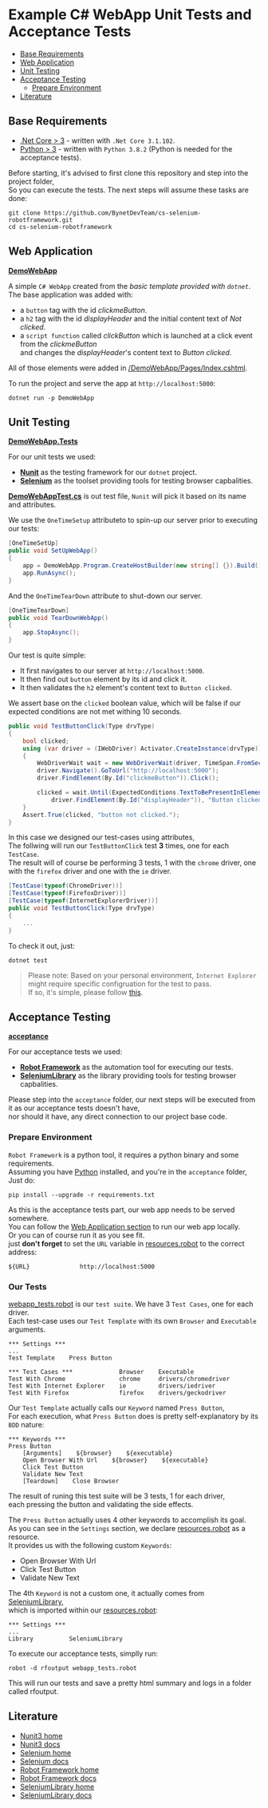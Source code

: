 # Example C# WebApp Unit Tests and Acceptance Tests

- [Base Requirements](#base-requirements)
- [Web Application](#web-application)
- [Unit Testing](#unit-testing)
- [Acceptance Testing](#acceptance-testing)
  - [Prepare Environment](#prepare-environment)
- [Literature](#literature)

## Base Requirements

- [.Net Core > 3](https://dotnet.microsoft.com/download/dotnet-core/3.1) - written with `.Net Core 3.1.102`.
- [Python > 3](https://www.python.org/downloads/) - written with `Python 3.8.2` (Python is needed for the acceptance tests).

Before starting, it's advised to first clone this repository and step into the project folder,</br>
So you can execute the tests. The next steps will assume these tasks are done:

```shell
git clone https://github.com/BynetDevTeam/cs-selenium-robotframework.git
cd cs-selenium-robotframework
```

## Web Application

[**DemoWebApp**](DemoWebApp)

A simple `C# WebApp` created from the *basic template provided with `dotnet`*.</br>
The base application was added with:

- a `button` tag with the id *clickmeButton*.
- a `h2` tag with the id *displayHeader* and the initial content text of *Not clicked*.
- a `script function` called *clickButton* which is launched at a click event from the *clickmeButton*</br>
  and changes the *displayHeader*'s content text to *Button clicked*.

All of those elements were added in [/DemoWebApp/Pages/Index.cshtml](/DemoWebApp/Pages/Index.cshtml).</br>

To run the project and serve the app at `http://localhost:5000`:

```shell
dotnet run -p DemoWebApp
```

## Unit Testing

[**DemoWebApp.Tests**](DemoWebApp.Tests)

For our unit tests we used:

- [**Nunit**](https://nunit.org/) as the testing framework for our `dotnet` project.
- [**Selenium**](https://www.selenium.dev/) as the toolset providing tools for testing browser capbalities.

[**DemoWebAppTest.cs**](DemoWebApp.Tests/DemoWebAppTest.cs) is out test file,
`Nunit` will pick it based on its name and attributes.

We use the `OneTimeSetup` attributeto to spin-up our server prior to executing our tests:</br>

```csharp
[OneTimeSetUp]
public void SetUpWebApp()
{
    app = DemoWebApp.Program.CreateHostBuilder(new string[] {}).Build();
    app.RunAsync();
}
```

And the `OneTimeTearDown` attribute to shut-down our server.

```csharp
[OneTimeTearDown]
public void TearDownWebApp()
{
    app.StopAsync();
}
```

Our test is quite simple:

- It first navigates to our server at `http://localhost:5000`.
- It then find out `button` element by its id and click it.
- It then validates the `h2` element's content text to `Button clicked`.

We assert base on the `clicked` boolean value,
which will be false if our expected conditions are not met withing 10 seconds.

```csharp
public void TestButtonClick(Type drvType)
{
    bool clicked;
    using (var driver = (IWebDriver) Activator.CreateInstance(drvType))
    {
        WebDriverWait wait = new WebDriverWait(driver, TimeSpan.FromSeconds(10));
        driver.Navigate().GoToUrl("http://localhost:5000");
        driver.FindElement(By.Id("clickmeButton")).Click();

        clicked = wait.Until(ExpectedConditions.TextToBePresentInElement(
            driver.FindElement(By.Id("displayHeader")), "Button clicked"));
    }
    Assert.True(clicked, "button not clicked.");
}
```

In this case we designed our test-cases using attributes,</br>
The follwing will run our `TestButtonClick` test **3** times, one for each `TestCase`.</br>
The result will of course be performing 3 tests, 1 with the `chrome` driver,
one with the `firefox` driver and one with the `ie` driver.

```csharp
[TestCase(typeof(ChromeDriver))]
[TestCase(typeof(FirefoxDriver))]
[TestCase(typeof(InternetExplorerDriver))]
public void TestButtonClick(Type drvType)
{
    ...
}
```

To check it out, just:

```shell
dotnet test
```

> Please note: Based on your personal environment, `Internet Explorer` might require specific configruation for the test to pass.</br>
> If so, it's simple, please follow [this](http://www.programmersought.com/article/1603471677/).

## Acceptance Testing

[**acceptance**](acceptance)

For our acceptance tests we used:

- [**Robot Framework**](https://robotframework.org) as the automation tool for executing our tests.
- [**SeleniumLibrary**](https://robotframework.org/SeleniumLibrary/) as the library providing tools for testing browser capbalities.

Please step into the `acceptance` folder, our next steps will be executed from it as our acceptance tests doesn't have,</br>
nor should it have, any direct connection to our project base code.

### Prepare Environment

`Robot Framework` is a python tool, it requires a python binary and some requirements.</br>
Assuming you have [Python](https://www.python.org/downloads/) installed, and you're in the `acceptance` folder,</br>
Just do:

```shell
pip install --upgrade -r requirements.txt
```

As this is the acceptance tests part, our web app needs to be served somewhere.</br>
You can follow the [Web Application section](#web-application) to run our web app locally.</br>
Or you can of course run it as you see fit.</br>
just **don't forget** to set the `URL` variable in [resources.robot](acceptance/resources.robot) to the correct address:

```text
${URL}              http://localhost:5000
```

### Our Tests

[webapp_tests.robot](acceptance/webapp_tests.robot) is our `test suite`. We have 3 `Test Cases`,
one for each driver.</br>
Each test-case uses our `Test Template` with its own `Browser` and `Executable` arguments.

```text
*** Settings ***
...
Test Template    Press Button

*** Test Cases ***             Browser    Executable
Test With Chrome               chrome     drivers/chromedriver
Test With Internet Explorer    ie         drivers/iedriver
Test With Firefox              firefox    drivers/geckodriver
```

Our `Test Template` actually calls our `Keyword` named `Press Button`,</br>
For each execution, what `Press Button` does is pretty self-explanatory by its `BDD` nature:

```text
*** Keywords ***
Press Button
    [Arguments]    ${browser}    ${executable}
    Open Browser With Url    ${browser}    ${executable}
    Click Test Button
    Validate New Text
    [Teardown]    Close Browser
```

The result of runing this test suite will be 3 tests, 1 for each driver,</br>
each pressing the button and validating the side effects.</br>

The `Press Button` actually uses 4 other keywords to accomplish its goal.</br>
As you can see in the `Settings` section, we declare [resources.robot](acceptance/resources.robot) as a resource.</br>
It provides us with the following custom `Keywords`:

- Open Browser With Url
- Click Test Button
- Validate New Text

The 4th `Keyword` is not a custom one, it actually comes from [SeleniumLibrary](https://robotframework.org/SeleniumLibrary/),</br>
which is imported within our [resources.robot](acceptance/resources.robot):

```text
*** Settings ***
...
Library          SeleniumLibrary
```

To execute our acceptance tests, simplly run:

```shell
robot -d rfoutput webapp_tests.robot
```

This will run our tests and save a pretty html summary and logs in a folder called rfoutput.

## Literature

- [Nunit3 home](https://nunit.org/)
- [Nunit3 docs](https://github.com/nunit/docs/wiki)
- [Selenium home](https://www.selenium.dev/)
- [Selenium docs](https://www.selenium.dev/documentation/en/)
- [Robot Framework home](https://robotframework.org)
- [Robot Framework docs](http://robotframework.org/robotframework/latest/RobotFrameworkUserGuide.html)
- [SeleniumLibrary home](https://robotframework.org/SeleniumLibrary/)
- [SeleniumLibrary docs](https://robotframework.org/SeleniumLibrary/SeleniumLibrary.html)
